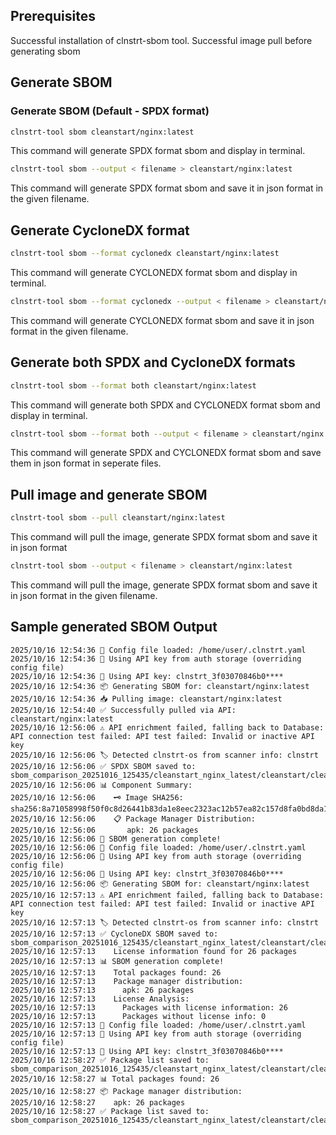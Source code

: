 ## Prerequisites
Successful installation of clnstrt-sbom tool.
Successful image pull before generating sbom

## Generate SBOM

### Generate SBOM (Default - SPDX format)
```bash
clnstrt-tool sbom cleanstart/nginx:latest
```
This command will generate SPDX format sbom and display in terminal.

```bash
clnstrt-tool sbom --output < filename > cleanstart/nginx:latest
```
This command will generate SPDX format sbom and save it in json format in the given filename.


## Generate CycloneDX format
```bash
clnstrt-tool sbom --format cyclonedx cleanstart/nginx:latest
```
This command will generate CYCLONEDX format sbom and display in terminal.

```bash
clnstrt-tool sbom --format cyclonedx --output < filename > cleanstart/nginx:latest
```
This command will generate CYCLONEDX format sbom and save it in json format in the given filename.


## Generate both SPDX and CycloneDX formats
```bash
clnstrt-tool sbom --format both cleanstart/nginx:latest
```
This command will generate both SPDX and CYCLONEDX format sbom and display in terminal.

```bash
clnstrt-tool sbom --format both --output < filename > cleanstart/nginx:latest
```
This command will generate SPDX and CYCLONEDX format sbom and save them in json format in seperate files.


## Pull image and generate SBOM
```bash
clnstrt-tool sbom --pull cleanstart/nginx:latest
```
This command will pull the image, generate SPDX format sbom and save it in json format

```bash
clnstrt-tool sbom --output < filename > cleanstart/nginx:latest
```
This command will pull the image, generate SPDX format sbom and save it in json format in the given filename.


## Sample generated SBOM Output

```
2025/10/16 12:54:36 📄 Config file loaded: /home/user/.clnstrt.yaml
2025/10/16 12:54:36 🔑 Using API key from auth storage (overriding config file)
2025/10/16 12:54:36 🔑 Using API key: clnstrt_3f03070846b0****
2025/10/16 12:54:36 📦 Generating SBOM for: cleanstart/nginx:latest
2025/10/16 12:54:36 📥 Pulling image: cleanstart/nginx:latest
2025/10/16 12:54:40 ✅ Successfully pulled via API: cleanstart/nginx:latest
2025/10/16 12:56:06 ⚠️ API enrichment failed, falling back to Database: API connection test failed: API test failed: Invalid or inactive API key
2025/10/16 12:56:06 🏷️ Detected clnstrt-os from scanner info: clnstrt
2025/10/16 12:56:06 ✅ SPDX SBOM saved to: sbom_comparison_20251016_125435/cleanstart_nginx_latest/cleanstart/cleanstart_nginx_latest_spdx_sbom.json
2025/10/16 12:56:06 📊 Component Summary:
2025/10/16 12:56:06    🗝️ Image SHA256: sha256:8a71058998f50f0c8d26441b83da1e8eec2323ac12b57ea82c157d8fa0bd8da1
2025/10/16 12:56:06    📋 Package Manager Distribution:
2025/10/16 12:56:06       apk: 26 packages
2025/10/16 12:56:06 🎉 SBOM generation complete!
2025/10/16 12:56:06 📄 Config file loaded: /home/user/.clnstrt.yaml
2025/10/16 12:56:06 🔑 Using API key from auth storage (overriding config file)
2025/10/16 12:56:06 🔑 Using API key: clnstrt_3f03070846b0****
2025/10/16 12:56:06 📦 Generating SBOM for: cleanstart/nginx:latest
2025/10/16 12:57:13 ⚠️ API enrichment failed, falling back to Database: API connection test failed: API test failed: Invalid or inactive API key
2025/10/16 12:57:13 🏷️ Detected clnstrt-os from scanner info: clnstrt
2025/10/16 12:57:13 ✅ CycloneDX SBOM saved to: sbom_comparison_20251016_125435/cleanstart_nginx_latest/cleanstart/cleanstart_nginx_latest_cyclonedx_sbom.json
2025/10/16 12:57:13    License information found for 26 packages
2025/10/16 12:57:13 📊 SBOM generation complete!
2025/10/16 12:57:13    Total packages found: 26
2025/10/16 12:57:13    Package manager distribution:
2025/10/16 12:57:13      apk: 26 packages
2025/10/16 12:57:13    License Analysis:
2025/10/16 12:57:13      Packages with license information: 26
2025/10/16 12:57:13      Packages without license info: 0
2025/10/16 12:57:13 📄 Config file loaded: /home/user/.clnstrt.yaml
2025/10/16 12:57:13 🔑 Using API key from auth storage (overriding config file)
2025/10/16 12:57:13 🔑 Using API key: clnstrt_3f03070846b0****
2025/10/16 12:58:27 ✅ Package list saved to: sbom_comparison_20251016_125435/cleanstart_nginx_latest/cleanstart/cleanstart_nginx_latest_packages.txt
2025/10/16 12:58:27 📊 Total packages found: 26
2025/10/16 12:58:27 📦 Package manager distribution:
2025/10/16 12:58:27    apk: 26 packages
2025/10/16 12:58:27 ✅ Package list saved to: sbom_comparison_20251016_125435/cleanstart_nginx_latest/cleanstart/cleanstart_nginx_latest_packages.txt
```